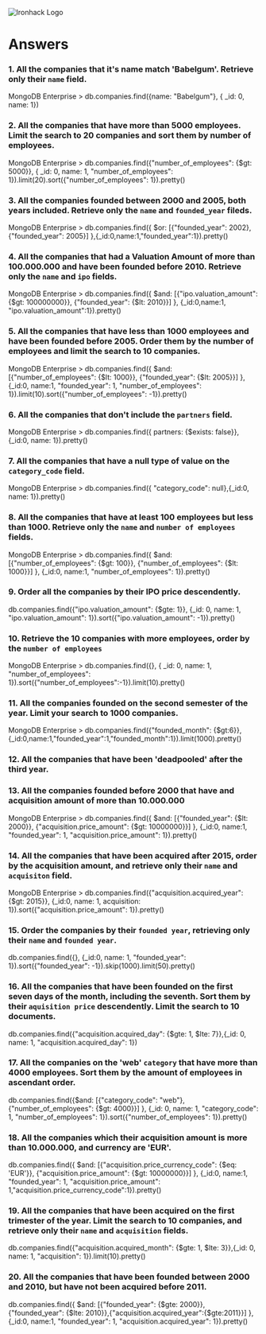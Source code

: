 ![Ironhack Logo](https://i.imgur.com/1QgrNNw.png)

# Answers

### 1. All the companies that it's name match 'Babelgum'. Retrieve only their `name` field.

MongoDB Enterprise > db.companies.find({name: "Babelgum"}, { _id: 0, name: 1})

### 2. All the companies that have more than 5000 employees. Limit the search to 20 companies and sort them by **number of employees**.

MongoDB Enterprise > db.companies.find({"number_of_employees": {$gt: 5000}}, { _id: 0, name: 1, "number_of_employees": 1}).limit(20).sort({"number_of_employees": 1}).pretty()

### 3. All the companies founded between 2000 and 2005, both years included. Retrieve only the `name` and `founded_year` fileds.

MongoDB Enterprise > db.companies.find({ $or: [{"founded_year": 2002}, {"founded_year": 2005}] },{_id:0,name:1,"founded_year":1}).pretty()

### 4. All the companies that had a Valuation Amount of more than 100.000.000 and have been founded before 2010. Retrieve only the `name` and `ipo` fields.

MongoDB Enterprise > db.companies.find({ $and: [{"ipo.valuation_amount": {$gt: 100000000}}, {"founded_year": {$lt: 2010}}] }, {_id:0,name:1, "ipo.valuation_amount":1}).pretty()

### 5. All the companies that have less than 1000 employees and have been founded before 2005. Order them by the number of employees and limit the search to 10 companies.

MongoDB Enterprise > db.companies.find({ $and: [{"number_of_employees": {$lt: 1000}}, {"founded_year": {$lt: 2005}}] }, {_id:0, name:1, "founded_year": 1, "number_of_employees": 1}).limit(10).sort({"number_of_employees": -1}).pretty()

### 6. All the companies that don't include the `partners` field.

MongoDB Enterprise > db.companies.find({ partners: {$exists: false}},{_id:0, name: 1}).pretty()

### 7. All the companies that have a null type of value on the `category_code` field.

MongoDB Enterprise > db.companies.find({ "category_code": null},{_id:0, name: 1}).pretty()

### 8. All the companies that have at least 100 employees but less than 1000. Retrieve only the `name` and `number of employees` fields.

MongoDB Enterprise > db.companies.find({ $and: [{"number_of_employees": {$gt: 100}}, {"number_of_employees": {$lt: 1000}}] }, {_id:0, name:1, "number_of_employees": 1}).pretty()

### 9. Order all the companies by their IPO price descendently.

db.companies.find({"ipo.valuation_amount": {$gte: 1}}, {_id: 0, name: 1, "ipo.valuation_amount": 1}).sort({"ipo.valuation_amount": -1}).pretty()

### 10. Retrieve the 10 companies with more employees, order by the `number of employees`

MongoDB Enterprise > db.companies.find({}, { _id: 0, name: 1, "number_of_employees": 1}).sort({"number_of_employees":-1}).limit(10).pretty()

### 11. All the companies founded on the second semester of the year. Limit your search to 1000 companies.

MongoDB Enterprise > db.companies.find({"founded_month": {$gt:6}},{_id:0,name:1,"founded_year":1,"founded_month":1}).limit(1000).pretty()

### 12. All the companies that have been 'deadpooled' after the third year.

<!-- Your Code Goes Here -->

### 13. All the companies founded before 2000 that have and acquisition amount of more than 10.000.000

MongoDB Enterprise > db.companies.find({ $and: [{"founded_year": {$lt: 2000}}, {"acquisition.price_amount": {$gt: 10000000}}] }, {_id:0, name:1, "founded_year": 1, "acquisition.price_amount": 1}).pretty()

### 14. All the companies that have been acquired after 2015, order by the acquisition amount, and retrieve only their `name` and `acquisiton` field.

MongoDB Enterprise > db.companies.find({"acquisition.acquired_year": {$gt: 2015}}, {_id:0, name: 1, acquisition: 1}).sort({"acquisition.price_amount": 1}).pretty() <!-- esto no devuelve nada porque no existen las compañías adquiridas después de 2015-->

### 15. Order the companies by their `founded year`, retrieving only their `name` and `founded year`.

db.companies.find({}, {_id:0, name: 1, "founded_year": 1}).sort({"founded_year": -1}).skip(1000).limit(50).pretty()

### 16. All the companies that have been founded on the first seven days of the month, including the seventh. Sort them by their `aquisition price` descendently. Limit the search to 10 documents.

db.companies.find({"acquisition.acquired_day": {$gte: 1, $lte: 7}},{_id: 0, name: 1, "acquisition.acquired_day": 1})

### 17. All the companies on the 'web' `category` that have more than 4000 employees. Sort them by the amount of employees in ascendant order.

db.companies.find({$and: [{"category_code": "web"}, {"number_of_employees": {$gt: 4000}}] }, {_id: 0, name: 1, "category_code": 1, "number_of_employees": 1}).sort({"number_of_employees": 1}).pretty()

### 18. All the companies which their acquisition amount is more than 10.000.000, and currency are 'EUR'.

db.companies.find({ $and: [{"acquisition.price_currency_code": {$eq: 'EUR'}}, {"acquisition.price_amount": {$gt: 10000000}}] }, {_id:0, name:1, "founded_year": 1, "acquisition.price_amount": 1,"acquisition.price_currency_code":1}).pretty()

### 19. All the companies that have been acquired on the first trimester of the year. Limit the search to 10 companies, and retrieve only their `name` and `acquisition` fields.

db.companies.find({"acquisition.acquired_month": {$gte: 1, $lte: 3}},{_id: 0, name: 1, "acquisition": 1}).limit(10).pretty()

### 20. All the companies that have been founded between 2000 and 2010, but have not been acquired before 2011.

db.companies.find({ $and: [{"founded_year": {$gte: 2000}}, {"founded_year": {$lte: 2010}},{"acquisition.acquired_year":{$gte:2011}}] }, {_id:0, name:1, "founded_year": 1, "acquisition.acquired_year": 1}).pretty()